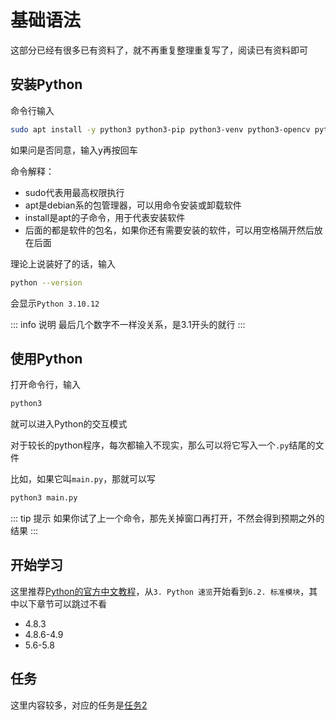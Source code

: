 # 基础语法
这部分已经有很多已有资料了，就不再重复整理重复写了，阅读已有资料即可  

## 安装Python
命令行输入

``` bash
sudo apt install -y python3 python3-pip python3-venv python3-opencv python-is-python3
```

如果问是否同意，输入y再按回车

命令解释：
- sudo代表用最高权限执行
- apt是debian系的包管理器，可以用命令安装或卸载软件
- install是apt的子命令，用于代表安装软件
- 后面的都是软件的包名，如果你还有需要安装的软件，可以用空格隔开然后放在后面

理论上说装好了的话，输入

``` bash
python --version
```

会显示`Python 3.10.12`

::: info 说明
最后几个数字不一样没关系，是3.1开头的就行
:::

## 使用Python
打开命令行，输入
``` bash
python3
```
就可以进入Python的交互模式

对于较长的python程序，每次都输入不现实，那么可以将它写入一个`.py`结尾的文件

比如，如果它叫`main.py`，那就可以写
``` bash
python3 main.py
```
::: tip 提示
如果你试了上一个命令，那先关掉窗口再打开，不然会得到预期之外的结果
:::

## 开始学习
这里推荐[Python的官方中文教程](https://docs.python.org/zh-cn/3/tutorial/introduction.html)，从`3. Python 速览`开始看到`6.2. 标准模块`，其中以下章节可以跳过不看

- 4.8.3
- 4.8.6-4.9
- 5.6-5.8

## 任务
这里内容较多，对应的任务是[任务2](../tasks/2)
